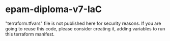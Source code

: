# epam-diploma-v7-IaC
 
"terraform.tfvars" file is not published here for security reasons.
If you are going to reuse this code, please consider creating it, adding variables to run this terraform manifest.
